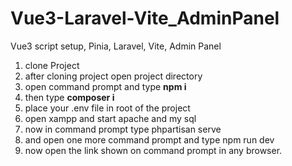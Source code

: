 # Vue3-Laravel-Vite_AdminPanel
Vue3 script setup, Pinia, Laravel, Vite, Admin Panel

1) clone Project
2) after cloning project open project directory
3) open command prompt and type **npm i**
4) then type **composer i**
5) place your .env file in root of the project
6) open xampp and start apache and my sql 
7) now in command prompt type phpartisan serve
8) and open one more command prompt and type npm run dev
9) now open the link shown on command prompt in any browser.
